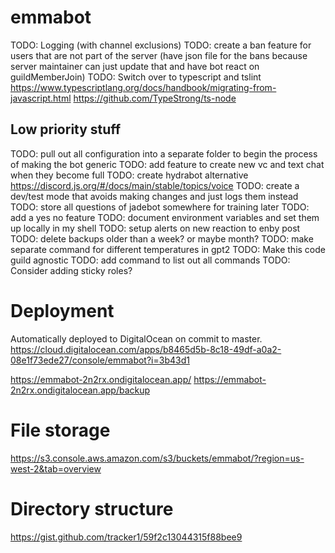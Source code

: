 # emmabot

TODO: Logging (with channel exclusions)
TODO: create a ban feature for users that are not part of the server (have json file for the bans because server maintainer can just update that and have bot react on guildMemberJoin)
TODO: Switch over to typescript and tslint https://www.typescriptlang.org/docs/handbook/migrating-from-javascript.html https://github.com/TypeStrong/ts-node

## Low priority stuff

TODO: pull out all configuration into a separate folder to begin the process of making the bot generic
TODO: add feature to create new vc and text chat when they become full
TODO: create hydrabot alternative https://discord.js.org/#/docs/main/stable/topics/voice
TODO: create a dev/test mode that avoids making changes and just logs them instead
TODO: store all questions of jadebot somewhere for training later
TODO: add a yes no feature
TODO: document environment variables and set them up locally in my shell
TODO: setup alerts on new reaction to enby post
TODO: delete backups older than a week? or maybe month?
TODO: make separate command for different temperatures in gpt2
TODO: Make this code guild agnostic
TODO: add command to list out all commands
TODO: Consider adding sticky roles?

# Deployment

Automatically deployed to DigitalOcean on commit to master. https://cloud.digitalocean.com/apps/b8465d5b-8c18-49df-a0a2-08e1f73ede27/console/emmabot?i=3b43d1

https://emmabot-2n2rx.ondigitalocean.app/
https://emmabot-2n2rx.ondigitalocean.app/backup

# File storage

https://s3.console.aws.amazon.com/s3/buckets/emmabot/?region=us-west-2&tab=overview

# Directory structure

https://gist.github.com/tracker1/59f2c13044315f88bee9

